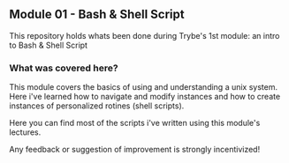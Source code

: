 ## Module 01 - Bash & Shell Script

This repository holds whats been done during Trybe's 1st module: an intro to Bash & Shell Script

### What was covered here?

This module covers the basics of using and understanding a unix system. Here i've learned how to navigate and modify instances and how to create instances of personalized rotines (shell scripts).

Here you can find most of the scripts i've written using this module's lectures.

Any feedback or suggestion of improvement is strongly incentivized!